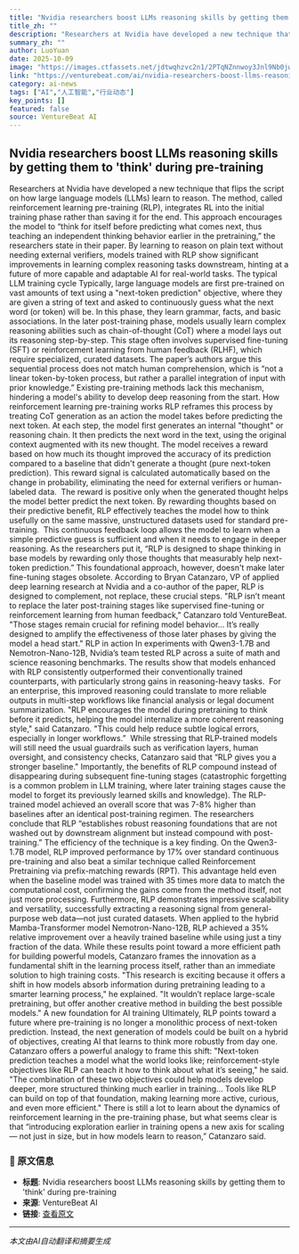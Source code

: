```yaml
---
title: "Nvidia researchers boost LLMs reasoning skills by getting them to 'think' during pre-training"
title_zh: ""
description: "Researchers at Nvidia have developed a new technique that flips the script on how large language models (LLMs) learn to reason.  The method, called reinforcement learning pre-training (RLP), integrate"
summary_zh: ""
author: LuoYuan
date: 2025-10-09
image: "https://images.ctfassets.net/jdtwqhzvc2n1/2PTqNZnnwoy3Jnl9Nb0jwP/bceecea29350a1a5646c728208c5baac/nuneybits_Vector_art_of_a_robot_thinking_neon_colors_bc248938-48f9-44e0-8bd0-3a2fd7b9f913.webp"
link: "https://venturebeat.com/ai/nvidia-researchers-boost-llms-reasoning-skills-by-getting-them-to-think"
category: ai-news
tags: ["AI","人工智能","行业动态"]
key_points: []
featured: false
source: VentureBeat AI
---
```


## Nvidia researchers boost LLMs reasoning skills by getting them to 'think' during pre-training

Researchers at Nvidia have developed a new technique that flips the script on how large language models (LLMs) learn to reason. 
The method, called reinforcement learning pre-training (RLP), integrates RL into the initial training phase rather than saving it for the end.
This approach encourages the model to “think for itself before predicting what comes next, thus teaching an independent thinking behavior earlier in the pretraining,” the researchers state in their paper. 
By learning to reason on plain text without needing external verifiers, models trained with RLP show significant improvements in learning complex reasoning tasks downstream, hinting at a future of more capable and adaptable AI for real-world tasks.
The typical LLM training cycle
Typically, large language models are first pre-trained on vast amounts of text using a "next-token prediction" objective, where they are given a string of text and asked to continuously guess what the next word (or token) will be. In this phase, they learn grammar, facts, and basic associations.
In the later post-training phase, models usually learn complex reasoning abilities such as chain-of-thought (CoT) where a model lays out its reasoning step-by-step. This stage often involves supervised fine-tuning (SFT) or reinforcement learning from human feedback (RLHF), which require specialized, curated datasets.
The paper’s authors argue this sequential process does not match human comprehension, which is “not a linear token-by-token process, but rather a parallel integration of input with prior knowledge.” Existing pre-training methods lack this mechanism, hindering a model's ability to develop deep reasoning from the start.
How reinforcement learning pre-training works
RLP reframes this process by treating CoT generation as an action the model takes before predicting the next token. At each step, the model first generates an internal "thought" or reasoning chain. It then predicts the next word in the text, using the original context augmented with its new thought.
The model receives a reward based on how much its thought improved the accuracy of its prediction compared to a baseline that didn't generate a thought (pure next-token prediction). This reward signal is calculated automatically based on the change in probability, eliminating the need for external verifiers or human-labeled data. 
The reward is positive only when the generated thought helps the model better predict the next token. By rewarding thoughts based on their predictive benefit, RLP effectively teaches the model how to think usefully on the same massive, unstructured datasets used for standard pre-training. 
This continuous feedback loop allows the model to learn when a simple predictive guess is sufficient and when it needs to engage in deeper reasoning. As the researchers put it, “RLP is designed to shape thinking in base models by rewarding only those thoughts that measurably help next-token prediction.”
This foundational approach, however, doesn't make later fine-tuning stages obsolete. According to Bryan Catanzaro, VP of applied deep learning research at Nvidia and a co-author of the paper, RLP is designed to complement, not replace, these crucial steps. "RLP isn’t meant to replace the later post-training stages like supervised fine-tuning or reinforcement learning from human feedback," Catanzaro told VentureBeat. "Those stages remain crucial for refining model behavior... It’s really designed to amplify the effectiveness of those later phases by giving the model a head start."
RLP in action
In experiments with Qwen3-1.7B and Nemotron-Nano-12B, Nvidia’s team tested RLP across a suite of math and science reasoning benchmarks. The results show that models enhanced with RLP consistently outperformed their conventionally trained counterparts, with particularly strong gains in reasoning-heavy tasks. 
For an enterprise, this improved reasoning could translate to more reliable outputs in multi-step workflows like financial analysis or legal document summarization.
"RLP encourages the model during pretraining to think before it predicts, helping the model internalize a more coherent reasoning style," said Catanzaro. "This could help reduce subtle logical errors, especially in longer workflows.” 
While stressing that RLP-trained models will still need the usual guardrails such as verification layers, human oversight, and consistency checks, Catanzaro said that “RLP gives you a stronger baseline."
Importantly, the benefits of RLP compound instead of disappearing during subsequent fine-tuning stages (catastrophic forgetting is a common problem in LLM training, where later training stages cause the model to forget its previously learned skills and knowledge). The RLP-trained model achieved an overall score that was 7-8% higher than baselines after an identical post-training regimen. The researchers conclude that RLP “establishes robust reasoning foundations that are not washed out by downstream alignment but instead compound with post-training.”
The efficiency of the technique is a key finding. On the Qwen3-1.7B model, RLP improved performance by 17% over standard continuous pre-training and also beat a similar technique called Reinforcement Pretraining via prefix-matching rewards (RPT). This advantage held even when the baseline model was trained with 35 times more data to match the computational cost, confirming the gains come from the method itself, not just more processing.
Furthermore, RLP demonstrates impressive scalability and versatility, successfully extracting a reasoning signal from general-purpose web data—not just curated datasets. When applied to the hybrid Mamba-Transformer model Nemotron-Nano-12B, RLP achieved a 35% relative improvement over a heavily trained baseline while using just a tiny fraction of the data.
While these results point toward a more efficient path for building powerful models, Catanzaro frames the innovation as a fundamental shift in the learning process itself, rather than an immediate solution to high training costs. 
"This research is exciting because it offers a shift in how models absorb information during pretraining leading to a smarter learning process," he explained. "It wouldn’t replace large-scale pretraining, but offer another creative method in building the best possible models."
A new foundation for AI training
Ultimately, RLP points toward a future where pre-training is no longer a monolithic process of next-token prediction. Instead, the next generation of models could be built on a hybrid of objectives, creating AI that learns to think more robustly from day one. Catanzaro offers a powerful analogy to frame this shift:
"Next-token prediction teaches a model what the world looks like; reinforcement-style objectives like RLP can teach it how to think about what it’s seeing," he said. "The combination of these two objectives could help models develop deeper, more structured thinking much earlier in training... Tools like RLP can build on top of that foundation, making learning more active, curious, and even more efficient."
There is still a lot to learn about the dynamics of reinforcement learning in the pre-training phase, but what seems clear is that “introducing exploration earlier in training opens a new axis for scaling — not just in size, but in how models learn to reason,” Catanzaro said.



### 📰 原文信息
- **标题**: Nvidia researchers boost LLMs reasoning skills by getting them to 'think' during pre-training
- **来源**: VentureBeat AI
- **链接**: [查看原文](https://venturebeat.com/ai/nvidia-researchers-boost-llms-reasoning-skills-by-getting-them-to-think)

---
*本文由AI自动翻译和摘要生成*
